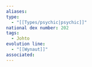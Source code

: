 ```yaml
---
aliases: 
type:
  - "[[Types/psychic|psychic]]"
national dex number: 202
tags:
  - Johto
evolution line:
  - "[[Wynaut]]"
associated:
---
```

